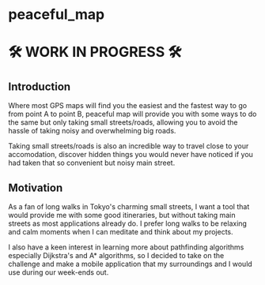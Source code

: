 # peaceful_map

# 🛠 WORK IN PROGRESS 🛠

## Introduction

Where most GPS maps will find you the easiest and the fastest way to go from point A to point B, peaceful map will provide you with some ways to do the same but only taking small streets/roads, allowing you to avoid the hassle of taking noisy and overwhelming big roads.  

Taking small streets/roads is also an incredible way to travel close to your accomodation, discover hidden things you would never have noticed if you had taken that so convenient but noisy main street. 

## Motivation 

As a fan of long walks in Tokyo's charming small streets, I want a tool that would provide me with some good itineraries, but without taking main streets as most applications already do. I prefer long walks to be relaxing and calm moments when I can meditate and think about my projects.

I also have a keen interest in learning more about pathfinding algorithms especially Dijkstra's and A* algorithms, so I decided to take on the challenge and make a mobile application that my surroundings and I would use during our week-ends out.